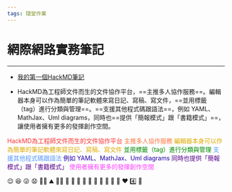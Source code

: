 ```yaml
---
tags: 隨堂作業
---
```



# 網際網路實務筆記
___

- [我的第一個HackMD筆記]([https://hackmd.io/@hankcch2003/asd])

- HackMD為工程師文件而生的文件協作平台，==主推多人協作服務==。編輯器本身可以作為簡單的筆記軟體來寫日記、寫稿、寫文件，==並用標籤（tag）進行分類與管理==。==支援其他程式碼跟語法==，例如 YAML、MathJax、Uml diagrams，同時也==提供「簡報模式」跟「書籍模式」==，讓使用者擁有更多的發揮創作空間。

<font color=#FF3333>HackMD為工程師文件而生的文件協作平台</font>
<font color=#FF7744>主推多人協作服務</font>
<font color=#DDAA00>編輯器本身可以作為簡單的筆記軟體來寫日記、寫稿、寫文件</font>
<font color=#008800>並用標籤（tag）進行分類與管理</font>
<font color=#5599FF>支援其他程式碼跟語法</font>
<font color=#2200AA>例如 YAML、MathJax、Uml diagrams</font>
<font color=#550088>同時也提供「簡報模式」跟「書籍模式」</font>
<font color=#FF3EFF>使用者擁有更多的發揮創作空間</font>

:relieved: :satisfied: :stuck_out_tongue_winking_eye: :anguished:
:man_in_tuxedo: :mountain: :man_in_tuxedo: :ocean:
:horse: :horse: :tiger: :tiger:
:womans_clothes: :rice: :older_man: :older_woman:
:turtle: :hearts: :four: :rocket:








